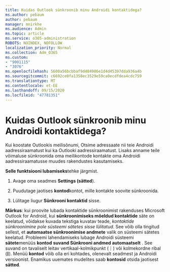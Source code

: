 ```yaml
---
title: Kuidas Outlook sünkroonib minu Androidi kontaktidega?
ms.author: pebaum
author: pebaum
manager: mnirkhe
ms.audience: Admin
ms.topic: article
ms.service: o365-administration
ROBOTS: NOINDEX, NOFOLLOW
localization_priority: Normal
ms.collection: Adm_O365
ms.custom:
- "9001115"
- "3076"
ms.openlocfilehash: 5600a56bcbbaf9d484986e1d4d45397dda936a4b
ms.sourcegitcommit: c6692ce0fa1358ec3529e59ca0ecdfdea4cdc759
ms.translationtype: MT
ms.contentlocale: et-EE
ms.lasthandoff: 09/15/2020
ms.locfileid: "47781351"
---
```

# <a name="how-does-outlook-sync-with-my-android-contacts"></a>Kuidas Outlook sünkroonib minu Androidi kontaktidega?

Kui koostate Outlookis meilisõnumi, Otsime adressaate nii teie Androidi aadressiraamatust kui ka Outlooki aadressiraamatust. Lisaks anname teile võimaluse sünkroonida oma meilikontode kontakte oma Androidi aadressiraamatusse muudes rakendustes kasutamiseks. 
 
**Selle funktsiooni lubamiseks**tehke järgmist.
 
1. Avage oma seadmes **Settings (sätted**).

2. Puudutage jaotises **kontod**kontot, mille kontakte soovite sünkroonida.

3. Lülitage liugur **Sünkrooni kontaktid** sisse.
 
**Märkus**: kui proovite lubada kontaktide sünkroonimist rakenduses Microsoft Outlook for Android, kui **sünkroonimiseks mõeldud kontaktide** säte on keelatud, võidakse kuvada tekstiga kuvatav teade, *kontaktide sünkroonimine pole süsteemi sätetes sisse lülitatud*. See võib olla tingitud sellest, et **automaatse sünkroonimise andmete** valik on süsteemi sätetes keelatud. Probleemi lahendamiseks lubage Androidi süsteemi **sätete**menüüs **kontod** **suvand Sünkrooni andmed automaatselt** . See suvand on tavaliselt leitav vertikaal-kolmikpunkt (⋮) või kolmekordne ribal (⫼). Menüü  **kontod** võib olla eri kohtades, olenevalt seadmest ja Androidi versioonist. Enamikus uuemates mudelites saab **kontosid** otsida jaotisest **sätted**.